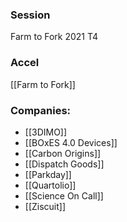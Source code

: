 
### Session
Farm to Fork 2021 T4

### Accel
[[Farm to Fork]]

### Companies:
- [[3DIMO]]
- [[BOxES 4.0 Devices]]
- [[Carbon Origins]]
- [[Dispatch Goods]]
- [[Parkday]]
- [[Quartolio]]
- [[Science On Call]]
- [[Ziscuit]]


